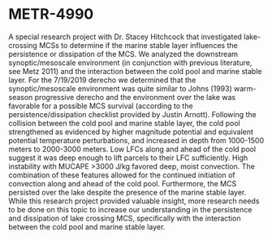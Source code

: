 # METR-4990

A special research project with Dr. Stacey Hitchcock that investigated lake-crossing MCSs to determine if the marine stable layer influences the persistence or dissipation of the MCS. We analyzed the downstream synoptic/mesoscale environment (in conjunction with previous literature, see Metz 2011) and the interaction between the cold pool and marine stable layer. For the 7/19/2019 derecho we determined that the synoptic/mesoscale environment was quite similar to Johns (1993) warm-season progressive derecho and the environment over the lake was favorable for a possible MCS survival (according to the persistence/dissipation checklist provided by Justin Arnott). Following the collision between the cold pool and marine stable layer, the cold pool strengthened as evidenced by higher magnitude potential and equivalent potential temperature perturbations, and increased in depth from 1000-1500 meters to 2000-3000 meters. Low LFCs along and ahead of the cold pool suggest it was deep enough to lift parcels to their LFC sufficiently. High instability with MUCAPE >3000 J/kg favored deep, moist convection. The combination of these features allowed for the continued initiation of convection along and ahead of the cold pool. Furthermore, the MCS persisted over the lake despite the presence of the marine stable layer. While this research project provided valuable insight, more research needs to be done on this topic to increase our understanding in the persistence and dissipation of lake crossing MCS, specifically with the interaction between the cold pool and marine stable layer. 
